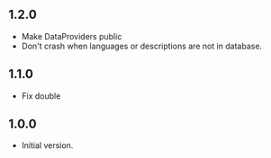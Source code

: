 ## 1.2.0

- Make DataProviders public
- Don't crash when languages or descriptions are not in database.

## 1.1.0

- Fix double

## 1.0.0

- Initial version.
